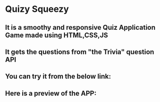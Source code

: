 # Quizy Squeezy
## It is a smoothy and responsive Quiz Application Game made using HTML,CSS,JS
## It gets the questions from "the Trivia" question API
## You can try it from the below link:
###
## Here is a preview of the APP:
###
